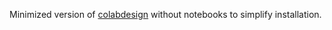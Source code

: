 Minimized version of [colabdesign](https://github.com/sokrypton/ColabDesign) without notebooks to simplify installation.
